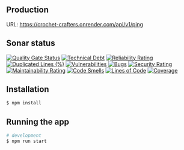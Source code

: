 ## Production

URL: https://crochet-crafters.onrender.com/api/v1/ping

## Sonar status

[![Quality Gate Status](https://sonarcloud.io/api/project_badges/measure?project=EzequielBurgosL_ddd-final-project&metric=alert_status)](https://sonarcloud.io/summary/new_code?id=EzequielBurgosL_ddd-final-project)
[![Technical Debt](https://sonarcloud.io/api/project_badges/measure?project=EzequielBurgosL_ddd-final-project&metric=sqale_index)](https://sonarcloud.io/summary/new_code?id=EzequielBurgosL_ddd-final-project)
[![Reliability Rating](https://sonarcloud.io/api/project_badges/measure?project=EzequielBurgosL_ddd-final-project&metric=reliability_rating)](https://sonarcloud.io/summary/new_code?id=EzequielBurgosL_ddd-final-project)
[![Duplicated Lines (%)](https://sonarcloud.io/api/project_badges/measure?project=EzequielBurgosL_ddd-final-project&metric=duplicated_lines_density)](https://sonarcloud.io/summary/new_code?id=EzequielBurgosL_ddd-final-project)
[![Vulnerabilities](https://sonarcloud.io/api/project_badges/measure?project=EzequielBurgosL_ddd-final-project&metric=vulnerabilities)](https://sonarcloud.io/summary/new_code?id=EzequielBurgosL_ddd-final-project)
[![Bugs](https://sonarcloud.io/api/project_badges/measure?project=EzequielBurgosL_ddd-final-project&metric=bugs)](https://sonarcloud.io/summary/new_code?id=EzequielBurgosL_ddd-final-project)
[![Security Rating](https://sonarcloud.io/api/project_badges/measure?project=EzequielBurgosL_ddd-final-project&metric=security_rating)](https://sonarcloud.io/summary/new_code?id=EzequielBurgosL_ddd-final-project)
[![Maintainability Rating](https://sonarcloud.io/api/project_badges/measure?project=EzequielBurgosL_ddd-final-project&metric=sqale_rating)](https://sonarcloud.io/summary/new_code?id=EzequielBurgosL_ddd-final-project)
[![Code Smells](https://sonarcloud.io/api/project_badges/measure?project=EzequielBurgosL_ddd-final-project&metric=code_smells)](https://sonarcloud.io/summary/new_code?id=EzequielBurgosL_ddd-final-project)
[![Lines of Code](https://sonarcloud.io/api/project_badges/measure?project=EzequielBurgosL_ddd-final-project&metric=ncloc)](https://sonarcloud.io/summary/new_code?id=EzequielBurgosL_ddd-final-project)
[![Coverage](https://sonarcloud.io/api/project_badges/measure?project=EzequielBurgosL_ddd-final-project&metric=coverage)](https://sonarcloud.io/summary/new_code?id=EzequielBurgosL_ddd-final-project)

## Installation

```bash
$ npm install
```

## Running the app

```bash
# development
$ npm run start
```
